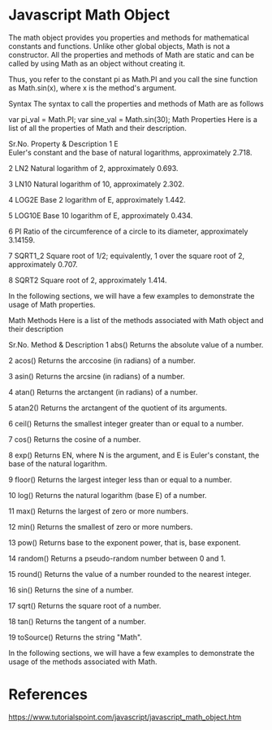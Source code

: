 # Javascript Math Object

The math object provides you properties and methods for mathematical constants and functions. Unlike other global objects, Math is not a constructor. All the properties and methods of Math are static and can be called by using Math as an object without creating it.

Thus, you refer to the constant pi as Math.PI and you call the sine function as Math.sin(x), where x is the method's argument.

Syntax
The syntax to call the properties and methods of Math are as follows

var pi_val = Math.PI;
var sine_val = Math.sin(30);
Math Properties
Here is a list of all the properties of Math and their description.

Sr.No.	Property & Description
1	E \
Euler's constant and the base of natural logarithms, approximately 2.718.

2	LN2
Natural logarithm of 2, approximately 0.693.

3	LN10
Natural logarithm of 10, approximately 2.302.

4	LOG2E
Base 2 logarithm of E, approximately 1.442.

5	LOG10E
Base 10 logarithm of E, approximately 0.434.

6	PI
Ratio of the circumference of a circle to its diameter, approximately 3.14159.

7	SQRT1_2
Square root of 1/2; equivalently, 1 over the square root of 2, approximately 0.707.

8	SQRT2
Square root of 2, approximately 1.414.

In the following sections, we will have a few examples to demonstrate the usage of Math properties.

Math Methods
Here is a list of the methods associated with Math object and their description

Sr.No.	Method & Description
1	abs()
Returns the absolute value of a number.

2	acos()
Returns the arccosine (in radians) of a number.

3	asin()
Returns the arcsine (in radians) of a number.

4	atan()
Returns the arctangent (in radians) of a number.

5	atan2()
Returns the arctangent of the quotient of its arguments.

6	ceil()
Returns the smallest integer greater than or equal to a number.

7	cos()
Returns the cosine of a number.

8	exp()
Returns EN, where N is the argument, and E is Euler's constant, the base of the natural logarithm.

9	floor()
Returns the largest integer less than or equal to a number.

10	log()
Returns the natural logarithm (base E) of a number.

11	max()
Returns the largest of zero or more numbers.

12	min()
Returns the smallest of zero or more numbers.

13	pow()
Returns base to the exponent power, that is, base exponent.

14	random()
Returns a pseudo-random number between 0 and 1.

15	round()
Returns the value of a number rounded to the nearest integer.

16	sin()
Returns the sine of a number.

17	sqrt()
Returns the square root of a number.

18	tan()
Returns the tangent of a number.

19	toSource()
Returns the string "Math".

In the following sections, we will have a few examples to demonstrate the usage of the methods associated with Math.

# References
https://www.tutorialspoint.com/javascript/javascript_math_object.htm
